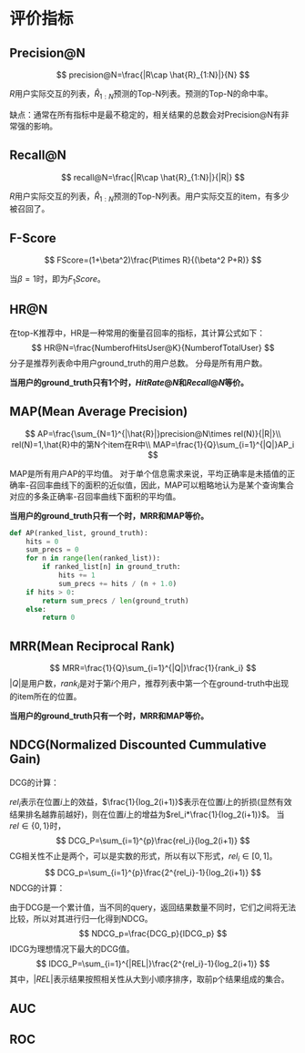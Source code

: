 # 评价指标

## Precision@N

$$
precision@N=\frac{|R\cap \hat{R}_{1:N}|}{N}
$$

$R$用户实际交互的列表，$\hat{R}_{1:N}$预测的Top-N列表。预测的Top-N的命中率。

缺点：通常在所有指标中是最不稳定的，相关结果的总数会对Precision@N有非常强的影响。

## Recall@N

$$
recall@N=\frac{|R\cap \hat{R}_{1:N}|}{|R|}
$$

$R$用户实际交互的列表，$\hat{R}_{1:N}$预测的Top-N列表。用户实际交互的item，有多少被召回了。

## F-Score

$$
FScore=(1+\beta^2)\frac{P\times R}{(\beta^2 P+R)}
$$

当$\beta=1$时，即为$F_1 Score$。

## HR@N

在top-K推荐中，HR是一种常用的衡量召回率的指标，其计算公式如下：
$$
HR@N=\frac{NumberofHitsUser@K}{NumberofTotalUser}
$$
分子是推荐列表命中用户ground_truth的用户总数。
分母是所有用户数。

**当用户的ground_truth只有1个时，$Hit Rate@N$和$Recall@N$等价。**

## MAP(Mean Average Precision)

$$
AP=\frac{\sum_{N=1}^{|\hat{R}|}precision@N\times rel(N)}{|R|}\\
rel(N)=1,\hat{R}中的第N个item在R中\\
MAP=\frac{1}{Q}\sum_{i=1}^{|Q|}AP_i
$$

MAP是所有用户AP的平均值。
对于单个信息需求来说，平均正确率是未插值的正确率-召回率曲线下的面积的近似值，因此，MAP可以粗略地认为是某个查询集合对应的多条正确率-召回率曲线下面积的平均值。

**当用户的ground_truth只有一个时，MRR和MAP等价。**

```python
def AP(ranked_list, ground_truth):
    hits = 0
    sum_precs = 0
    for n in range(len(ranked_list)):
        if ranked_list[n] in ground_truth:
            hits += 1
            sum_precs += hits / (n + 1.0)
    if hits > 0:
        return sum_precs / len(ground_truth)
    else:
        return 0
```

## MRR(Mean Reciprocal Rank)


$$
MRR=\frac{1}{Q}\sum_{i=1}^{|Q|}\frac{1}{rank_i}
$$
$|Q|$是用户数，$rank_i$是对于第$i$个用户，推荐列表中第一个在ground-truth中出现的item所在的位置。

**当用户的ground_truth只有一个时，MRR和MAP等价。**

## NDCG(Normalized Discounted Cummulative Gain)

DCG的计算：

$rel_i$表示在位置$i$上的效益，$\frac{1}{log_2(i+1)}$表示在位置$i$上的折损(显然有效结果排名越靠前越好)，则在位置$i$上的增益为$rel_i*\frac{1}{log_2(i+1)}$。
当$rel\in \{0,1\}$时，
$$
DCG_P=\sum_{i=1}^{p}\frac{rel_i}{log_2(i+1)}
$$
CG相关性不止是两个，可以是实数的形式，所以有以下形式，$rel_i\in [0,1]$。
$$
DCG_p=\sum_{i=1}^{p}\frac{2^{rel_i}-1}{log_2(i+1)}
$$
NDCG的计算：

由于DCG是一个累计值，当不同的query，返回结果数量不同时，它们之间将无法比较，所以对其进行归一化得到NDCG。
$$
NDCG_p=\frac{DCG_p}{IDCG_p}
$$
IDCG为理想情况下最大的DCG值。
$$
IDCG_P=\sum_{i=1}^{|REL|}\frac{2^{rel_i}-1}{log_2(i+1)}
$$
其中，$|REL|$表示结果按照相关性从大到小顺序排序，取前p个结果组成的集合。

## AUC



## ROC


